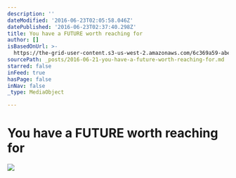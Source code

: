 ```yaml
---
description: ''
dateModified: '2016-06-23T02:05:58.046Z'
datePublished: '2016-06-23T02:37:40.298Z'
title: You have a FUTURE worth reaching for
author: []
isBasedOnUrl: >-
  https://the-grid-user-content.s3-us-west-2.amazonaws.com/6c369a59-abe3-43ad-8781-74d8bb42a154.jpg
sourcePath: _posts/2016-06-21-you-have-a-future-worth-reaching-for.md
starred: false
inFeed: true
hasPage: false
inNav: false
_type: MediaObject

---
```

# You have a FUTURE worth reaching for
![](https://the-grid-user-content.s3-us-west-2.amazonaws.com/6c369a59-abe3-43ad-8781-74d8bb42a154.jpg)